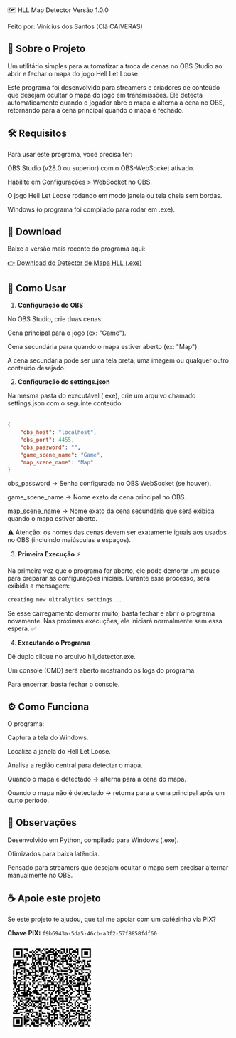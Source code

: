 🗺️ HLL Map Detector
Versão 1.0.0

Feito por: Vinícius dos Santos (Clã CAIVERAS)

## 📖 **Sobre o Projeto**

Um utilitário simples para automatizar a troca de cenas no OBS Studio ao abrir e fechar o mapa do jogo Hell Let Loose.

Este programa foi desenvolvido para streamers e criadores de conteúdo que desejam ocultar o mapa do jogo em transmissões. Ele detecta automaticamente quando o jogador abre o mapa e alterna a cena no OBS, retornando para a cena principal quando o mapa é fechado.

## 🛠️ **Requisitos**

Para usar este programa, você precisa ter:

OBS Studio (v28.0 ou superior) com o OBS-WebSocket ativado.

Habilite em Configurações > WebSocket no OBS.

O jogo Hell Let Loose rodando em modo janela ou tela cheia sem bordas.

Windows (o programa foi compilado para rodar em .exe).

## 💾 **Download**

Baixe a versão mais recente do programa aqui:

[👉 Download do Detector de Mapa HLL (.exe)](https://drive.google.com/file/d/1WBzVWxwdqfG_M9dqfi5zF8LjwPUR065O/view?usp=sharing)

## 🚀 **Como Usar**
1. **Configuração do OBS**

No OBS Studio, crie duas cenas:

Cena principal para o jogo (ex: "Game").

Cena secundária para quando o mapa estiver aberto (ex: "Map").

A cena secundária pode ser uma tela preta, uma imagem ou qualquer outro conteúdo desejado.

2. **Configuração do settings.json**

Na mesma pasta do executável (.exe), crie um arquivo chamado settings.json com o seguinte conteúdo:

``` json

{
    "obs_host": "localhost",
    "obs_port": 4455,
    "obs_password": "",
    "game_scene_name": "Game",
    "map_scene_name": "Map"
}

```

obs_password → Senha configurada no OBS WebSocket (se houver).

game_scene_name → Nome exato da cena principal no OBS.

map_scene_name → Nome exato da cena secundária que será exibida quando o mapa estiver aberto.

⚠️ Atenção: os nomes das cenas devem ser exatamente iguais aos usados no OBS (incluindo maiúsculas e espaços).

3. **Primeira Execução** ⚡

Na primeira vez que o programa for aberto, ele pode demorar um pouco para preparar as configurações iniciais.
Durante esse processo, será exibida a mensagem:

``` cmd
creating new ultralytics settings...
```

Se esse carregamento demorar muito, basta fechar e abrir o programa novamente.
Nas próximas execuções, ele iniciará normalmente sem essa espera. ✅

4. **Executando o Programa**

Dê duplo clique no arquivo hll_detector.exe.

Um console (CMD) será aberto mostrando os logs do programa.

Para encerrar, basta fechar o console.

## ⚙️ Como Funciona

O programa:

Captura a tela do Windows.

Localiza a janela do Hell Let Loose.

Analisa a região central para detectar o mapa.

Quando o mapa é detectado → alterna para a cena do mapa.

Quando o mapa não é detectado → retorna para a cena principal após um curto período.

## 📝 **Observações**

Desenvolvido em Python, compilado para Windows (.exe).

Otimizados para baixa latência.

Pensado para streamers que desejam ocultar o mapa sem precisar alternar manualmente no OBS.

## ☕ **Apoie este projeto**

Se este projeto te ajudou, que tal me apoiar com um cafézinho via PIX?  

**Chave PIX:** `f9b6943a-5da5-46cb-a3f2-57f8858fdf60`  

<img src="https://github.com/santoss90/Detector-Mapa-HLL/blob/main/QR_Pix.png" alt="PIX QR Code" width="200">


